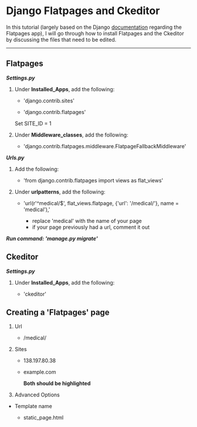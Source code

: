 # Django Flatpages and Ckeditor

In this tutorial (largely based on the Django [documentation](https://docs.djangoproject.com/en/2.0/ref/contrib/flatpages/) regarding the Flatpages app), I will go through how to install Flatpages and the Ckeditor by discussing the files that need to be edited.

---

## Flatpages

**_Settings.py_**

1. Under **Installed_Apps**, add the following:  
  
      * 'django.contrib.sites'  
    
      * 'django.contrib.flatpages'
     
    Set SITE_ID = 1
  
2. Under **Middleware_classes**, add the following:
    
    * 'django.contrib.flatpages.middleware.FlatpageFallbackMiddleware' 

**_Urls.py_**

1. Add the following:

    * 'from django.contrib.flatpages import views as flat_views'
   
 2. Under **urlpatterns**, add the following:
 
    * 'url(r'^medical/$', flat_views.flatpage, {'url': '/medical/'}, name = 'medical'),'
   
        * replace 'medical' with the name of your page
        * if your page previously had a url, comment it out 
        
**_Run command: 'manage.py migrate'_**


## Ckeditor

**_Settings.py_**

1. Under **Installed_Apps**, add the following:  

   * 'ckeditor'
   
## Creating a 'Flatpages' page

1. Url

   * /medical/ 
  
2. Sites

   * 138.197.80.38
  
   * example.com 
  
     **Both should be highlighted**
     
3. Advanced Options

  * Template name
  
     * static_page.html 
